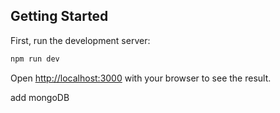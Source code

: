 ## Getting Started

First, run the development server:

```bash
npm run dev
```

Open [http://localhost:3000](http://localhost:3000) with your browser to see the result.

add mongoDB 
